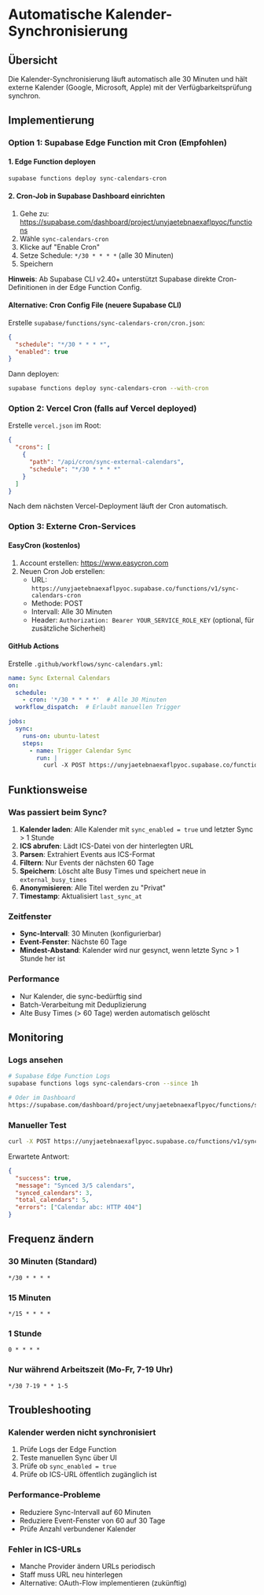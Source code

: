 # Automatische Kalender-Synchronisierung

## Übersicht
Die Kalender-Synchronisierung läuft automatisch alle 30 Minuten und hält externe Kalender (Google, Microsoft, Apple) mit der Verfügbarkeitsprüfung synchron.

## Implementierung

### Option 1: Supabase Edge Function mit Cron (Empfohlen)

#### 1. Edge Function deployen
```bash
supabase functions deploy sync-calendars-cron
```

#### 2. Cron-Job in Supabase Dashboard einrichten
1. Gehe zu: https://supabase.com/dashboard/project/unyjaetebnaexaflpyoc/functions
2. Wähle `sync-calendars-cron`
3. Klicke auf "Enable Cron"
4. Setze Schedule: `*/30 * * * *` (alle 30 Minuten)
5. Speichern

**Hinweis**: Ab Supabase CLI v2.40+ unterstützt Supabase direkte Cron-Definitionen in der Edge Function Config.

#### Alternative: Cron Config File (neuere Supabase CLI)
Erstelle `supabase/functions/sync-calendars-cron/cron.json`:
```json
{
  "schedule": "*/30 * * * *",
  "enabled": true
}
```

Dann deployen:
```bash
supabase functions deploy sync-calendars-cron --with-cron
```

### Option 2: Vercel Cron (falls auf Vercel deployed)

Erstelle `vercel.json` im Root:
```json
{
  "crons": [
    {
      "path": "/api/cron/sync-external-calendars",
      "schedule": "*/30 * * * *"
    }
  ]
}
```

Nach dem nächsten Vercel-Deployment läuft der Cron automatisch.

### Option 3: Externe Cron-Services

#### EasyCron (kostenlos)
1. Account erstellen: https://www.easycron.com
2. Neuen Cron Job erstellen:
   - URL: `https://unyjaetebnaexaflpyoc.supabase.co/functions/v1/sync-calendars-cron`
   - Methode: POST
   - Intervall: Alle 30 Minuten
   - Header: `Authorization: Bearer YOUR_SERVICE_ROLE_KEY` (optional, für zusätzliche Sicherheit)

#### GitHub Actions
Erstelle `.github/workflows/sync-calendars.yml`:
```yaml
name: Sync External Calendars
on:
  schedule:
    - cron: '*/30 * * * *'  # Alle 30 Minuten
  workflow_dispatch:  # Erlaubt manuellen Trigger

jobs:
  sync:
    runs-on: ubuntu-latest
    steps:
      - name: Trigger Calendar Sync
        run: |
          curl -X POST https://unyjaetebnaexaflpyoc.supabase.co/functions/v1/sync-calendars-cron
```

## Funktionsweise

### Was passiert beim Sync?
1. **Kalender laden**: Alle Kalender mit `sync_enabled = true` und letzter Sync > 1 Stunde
2. **ICS abrufen**: Lädt ICS-Datei von der hinterlegten URL
3. **Parsen**: Extrahiert Events aus ICS-Format
4. **Filtern**: Nur Events der nächsten 60 Tage
5. **Speichern**: Löscht alte Busy Times und speichert neue in `external_busy_times`
6. **Anonymisieren**: Alle Titel werden zu "Privat"
7. **Timestamp**: Aktualisiert `last_sync_at`

### Zeitfenster
- **Sync-Intervall**: 30 Minuten (konfigurierbar)
- **Event-Fenster**: Nächste 60 Tage
- **Mindest-Abstand**: Kalender wird nur gesynct, wenn letzte Sync > 1 Stunde her ist

### Performance
- Nur Kalender, die sync-bedürftig sind
- Batch-Verarbeitung mit Deduplizierung
- Alte Busy Times (> 60 Tage) werden automatisch gelöscht

## Monitoring

### Logs ansehen
```bash
# Supabase Edge Function Logs
supabase functions logs sync-calendars-cron --since 1h

# Oder im Dashboard
https://supabase.com/dashboard/project/unyjaetebnaexaflpyoc/functions/sync-calendars-cron/logs
```

### Manueller Test
```bash
curl -X POST https://unyjaetebnaexaflpyoc.supabase.co/functions/v1/sync-calendars-cron
```

Erwartete Antwort:
```json
{
  "success": true,
  "message": "Synced 3/5 calendars",
  "synced_calendars": 3,
  "total_calendars": 5,
  "errors": ["Calendar abc: HTTP 404"]
}
```

## Frequenz ändern

### 30 Minuten (Standard)
`*/30 * * * *`

### 15 Minuten
`*/15 * * * *`

### 1 Stunde
`0 * * * *`

### Nur während Arbeitszeit (Mo-Fr, 7-19 Uhr)
`*/30 7-19 * * 1-5`

## Troubleshooting

### Kalender werden nicht synchronisiert
1. Prüfe Logs der Edge Function
2. Teste manuellen Sync über UI
3. Prüfe ob `sync_enabled = true`
4. Prüfe ob ICS-URL öffentlich zugänglich ist

### Performance-Probleme
- Reduziere Sync-Intervall auf 60 Minuten
- Reduziere Event-Fenster von 60 auf 30 Tage
- Prüfe Anzahl verbundener Kalender

### Fehler in ICS-URLs
- Manche Provider ändern URLs periodisch
- Staff muss URL neu hinterlegen
- Alternative: OAuth-Flow implementieren (zukünftig)

